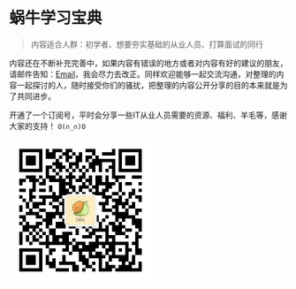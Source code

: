# 蜗牛学习宝典

> 内容适合人群：初学者、想要夯实基础的从业人员、打算面试的同行


内容还在不断补充完善中，如果内容有错误的地方或者对内容有好的建议的朋友，请邮件告知：<a href="mailto:ddmit.w(at)outlook.com">Email</a>，我会尽力去改正。同样欢迎能够一起交流沟通，对整理的内容一起探讨的人，随时接受你们的骚扰，把整理的内容公开分享的目的本来就是为了共同进步。


开通了一个订阅号，平时会分享一些IT从业人员需要的资源、福利、羊毛等，感谢大家的支持！ `O(∩_∩)O`

![蜗牛不吹牛](_media/qrcode_for_wechat-gongzhong.jpg)
